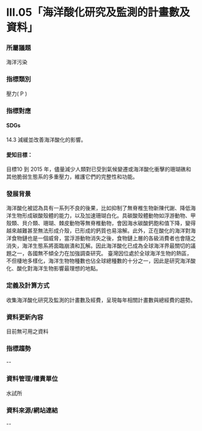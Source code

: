 # III.05「海洋酸化研究及監測的計畫數及資料」

<script type="text/javascript" src="http://cdn.mathjax.org/mathjax/latest/MathJax.js?config=TeX-AMS-MML_HTMLorMML"></script>

### 所屬議題
海洋污染
### 指標類別
壓力( P )
### 指標對應
#### SDGs
14.3 減緩並改善海洋酸化的影響。
#### 愛知目標：
目標10 到 2015 年，儘量減少人類對已受到氣候變遷或海洋酸化衝擊的珊瑚礁和其他脆弱生態系的多重壓力，維護它們的完整性和功能。
### 發展背景
海洋酸化被認為具有一系列不良的後果，比如抑制了無脊椎生物新陳代謝、降低海洋生物形成碳酸殼體的能力，以及加速珊瑚白化。具碳酸殼體動物如浮游動物、甲殼類、貝介類、珊瑚、棘皮動物等無脊椎動物，會因海水碳酸鈣飽和值下降，變得越來越難甚至無法形成介殼，已形成的鈣質也易溶解。此外，正在酸化的海洋對海洋食物鏈也是一個威脅，當浮游動物消失之後，食物鏈上層的各級消費者也會隨之消失，海洋生態系將面臨崩潰和瓦解。因此海洋酸化已成為全球海洋界最關切的議題之一，各國無不傾全力在加強調查研究。 臺灣因位處於全球海洋生物的熱區，不但棲地多樣化，海洋生物物種數也佔全球總種數的十分之一，因此是研究海洋酸化、酸化對海洋生物影響最理想的地點。
### 定義及計算方式
收集海洋酸化研究及監測的計畫數及經費，呈現每年相關計畫數與總經費的趨勢。
### 資料更新內容
目前無可用之資料
### 指標趨勢
--
### 資料管理/權責單位
水試所
### 資料來源/網站連結
--